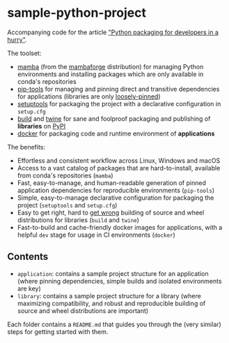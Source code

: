 # sample-python-project

Accompanying code for the article ["Python packaging for developers in a hurry"](https://giovannipcarvalho.github.io/2023/01/08/python-packaging-in-a-hurry.html).

The toolset:
* [mamba](https://github.com/mamba-org/mamba) (from the [mambaforge](https://github.com/conda-forge/miniforge#mambaforge) distribution) for managing Python environments and installing packages which are only available in conda's repositories
* [pip-tools](https://github.com/jazzband/pip-tools) for managing and pinning direct and transitive dependencies for applications (libraries are only [loosely-pinned](https://github.com/Yelp/requirements-tools#our-stance-on-pinning-requirements))
* [setuptools](https://setuptools.pypa.io/en/latest/) for packaging the project with a declarative configuration in `setup.cfg`
* [build](https://github.com/pypa/build) and [twine](https://github.com/pypa/twine) for sane and foolproof packaging and publishing of **libraries** on [PyPI](https://pypi.org/)
* [docker](https://www.docker.com/) for packaging code and runtime environment of **applications**

The benefits:
* Effortless and consistent workflow across Linux, Windows and macOS
* Access to a vast catalog of packages that are hard-to-install, available from conda's repositories (`mamba`)
* Fast, easy-to-manage, and human-readable generation of pinned application dependencies for reproducible environments (`pip-tools`)
* Simple, easy-to-manage declarative configuration for packaging the project (`setuptools` and `setup.cfg`)
* Easy to get right, hard to [get wrong](https://jwodder.github.io/kbits/posts/pypkg-mistakes/) building of source and wheel distributions for libraries (`build` and `twine`)
* Fast-to-build and cache-friendly docker images for applications, with a helpful `dev` stage for usage in CI environments (`docker`)

## Contents
* `application`: contains a sample project structure for an application (where pinning dependencies, simple builds and isolated environments are key)
* `library`: contains a sample project structure for a library (where maximizing compatibility, and robust and reproducible building of source and wheel distributions are important)

Each folder contains a `README.md` that guides you through the (very similar) steps for getting started with them.
